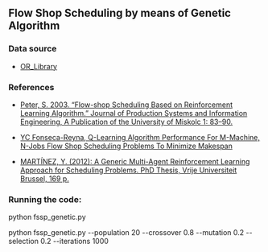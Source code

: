 ## Flow Shop Scheduling by means of Genetic Algorithm

### Data source
 - [OR_Library](http://mistic.heig-vd.ch/taillard/problemes.dir/ordonnancement.dir/ordonnancement.html)

### References
- [Peter, S. 2003. “Flow-shop Scheduling Based on Reinforcement Learning Algorithm.” Journal of Production Systems and Information Engineering, A Publication of the University of Miskolc 1: 83–90.](https://scholar.google.com/scholar_lookup?hl=en&publication_year=2003&pages=83-90&author=S.+Peter&title=Flow-shop+Scheduling+Based+on+Reinforcement+Learning+Algorithm)

-  [YC Fonseca-Reyna, Q-Learning Algorithm Performance For M-Machine, N-Jobs Flow Shop Scheduling Problems To Minimize Makespan](https://scholar.google.com.tw/scholar?hl=zh-TW&as_sdt=0%2C5&q=Q-Learning+Algorithm+Performance+For+M-Machine%2C+N-Job+Flow+Shop+Scheduling+Problems+To+Minimize+Makespan+&btnG=)

- [MARTÍNEZ, Y. (2012): A Generic Multi-Agent Reinforcement Learning Approach for Scheduling Problems. PhD Thesis, Vrije Universiteit Brussel, 169 p.](https://scholar.google.com.tw/scholar?hl=zh-TW&as_sdt=0%2C5&q=A+Generic+Multi-Agent+Reinforcement+Learning+Approach+for+Scheduling+Problems&btnG=)

### Running the code:
python fssp_genetic.py

python fssp_genetic.py --population 20 --crossover 0.8 --mutation 0.2 --selection 0.2 --iterations 1000
